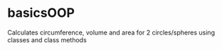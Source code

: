 # basicsOOP
Calculates circumference, volume and area for 2 circles/spheres using classes and class methods
